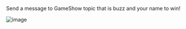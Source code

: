 Send a message to GameShow topic that is buzz and your name to win!

![image](https://github.com/prgrobots/game-show/assets/91106994/deec468f-340b-44b0-8cab-c22357b224ee)
